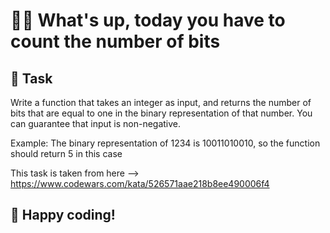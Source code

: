 # ✌🏻 What's up, today you have to count the number of bits

## 🎯 Task

Write a function that takes an integer as input, and returns the number of bits that are equal to one in the binary representation of that number. You can guarantee that input is non-negative.

Example: The binary representation of 1234 is 10011010010, so the function should return 5 in this case

This task is taken from here --> https://www.codewars.com/kata/526571aae218b8ee490006f4

## 👾 Happy coding!
